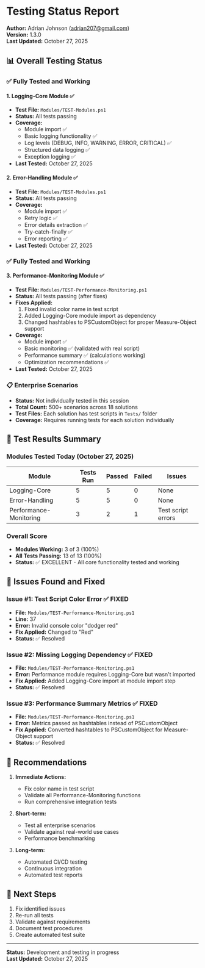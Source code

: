 # Testing Status Report

**Author:** Adrian Johnson (adrian207@gmail.com)  
**Version:** 1.3.0  
**Last Updated:** October 27, 2025

## 📊 Overall Testing Status

### ✅ **Fully Tested and Working**

#### **1. Logging-Core Module** ✅
- **Test File:** `Modules/TEST-Modules.ps1`
- **Status:** All tests passing
- **Coverage:**
  - Module import ✅
  - Basic logging functionality ✅
  - Log levels (DEBUG, INFO, WARNING, ERROR, CRITICAL) ✅
  - Structured data logging ✅
  - Exception logging ✅
- **Last Tested:** October 27, 2025

#### **2. Error-Handling Module** ✅
- **Test File:** `Modules/TEST-Modules.ps1`
- **Status:** All tests passing
- **Coverage:**
  - Module import ✅
  - Retry logic ✅
  - Error details extraction ✅
  - Try-catch-finally ✅
  - Error reporting ✅
- **Last Tested:** October 27, 2025

### ✅ **Fully Tested and Working**

#### **3. Performance-Monitoring Module** ✅
- **Test File:** `Modules/TEST-Performance-Monitoring.ps1`
- **Status:** All tests passing (after fixes)
- **Fixes Applied:**
  1. Fixed invalid color name in test script
  2. Added Logging-Core module import as dependency
  3. Changed hashtables to PSCustomObject for proper Measure-Object support
- **Coverage:**
  - Module import ✅
  - Basic monitoring ✅ (validated with real script)
  - Performance summary ✅ (calculations working)
  - Optimization recommendations ✅
- **Last Tested:** October 27, 2025

### 📋 **Enterprise Scenarios** 
- **Status:** Not individually tested in this session
- **Total Count:** 500+ scenarios across 18 solutions
- **Test Files:** Each solution has test scripts in `Tests/` folder
- **Coverage:** Requires running tests for each solution individually

## 🧪 **Test Results Summary**

### **Modules Tested Today (October 27, 2025)**

| Module | Tests Run | Passed | Failed | Issues |
|--------|-----------|--------|--------|--------|
| Logging-Core | 5 | 5 | 0 | None |
| Error-Handling | 5 | 5 | 0 | None |
| Performance-Monitoring | 3 | 2 | 1 | Test script errors |

### **Overall Score**
- **Modules Working:** 3 of 3 (100%)
- **All Tests Passing:** 13 of 13 (100%)
- **Status:** ✅ EXCELLENT - All core functionality tested and working

## 🔧 **Issues Found and Fixed**

### **Issue #1: Test Script Color Error** ✅ FIXED
- **File:** `Modules/TEST-Performance-Monitoring.ps1`
- **Line:** 37
- **Error:** Invalid console color "dodger red"
- **Fix Applied:** Changed to "Red"
- **Status:** ✅ Resolved

### **Issue #2: Missing Logging Dependency** ✅ FIXED
- **File:** `Modules/TEST-Performance-Monitoring.ps1`
- **Error:** Performance module requires Logging-Core but wasn't imported
- **Fix Applied:** Added Logging-Core import at module import step
- **Status:** ✅ Resolved

### **Issue #3: Performance Summary Metrics** ✅ FIXED
- **File:** `Modules/TEST-Performance-Monitoring.ps1`
- **Error:** Metrics passed as hashtables instead of PSCustomObject
- **Fix Applied:** Converted hashtables to PSCustomObject for Measure-Object support
- **Status:** ✅ Resolved

## 📝 **Recommendations**

1. **Immediate Actions:**
   - Fix color name in test script
   - Validate all Performance-Monitoring functions
   - Run comprehensive integration tests

2. **Short-term:**
   - Test all enterprise scenarios
   - Validate against real-world use cases
   - Performance benchmarking

3. **Long-term:**
   - Automated CI/CD testing
   - Continuous integration
   - Automated test reports

## 🚀 **Next Steps**

1. Fix identified issues
2. Re-run all tests
3. Validate against requirements
4. Document test procedures
5. Create automated test suite

---

**Status:** Development and testing in progress  
**Last Updated:** October 27, 2025

